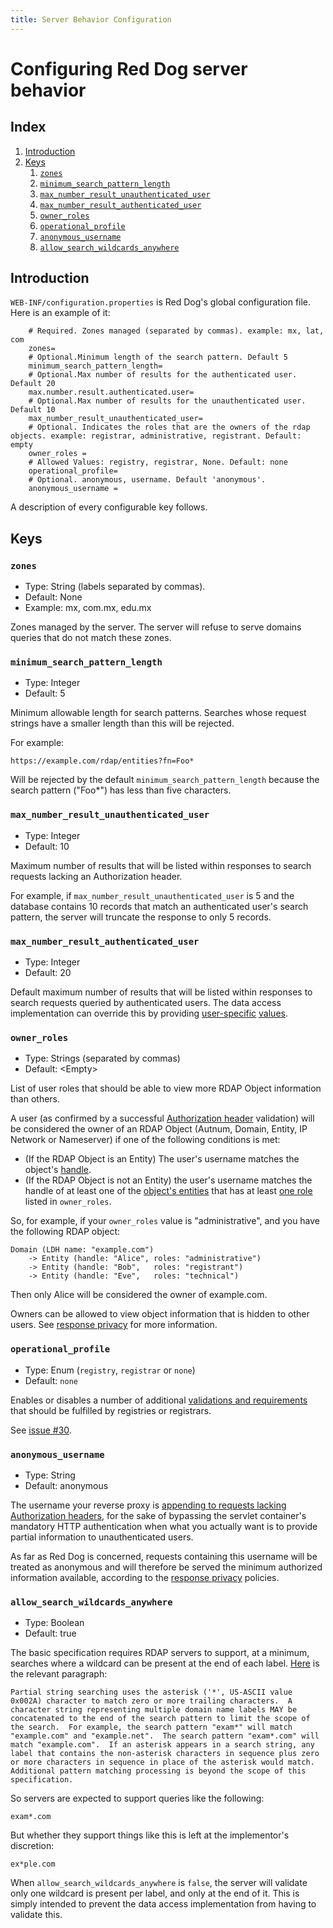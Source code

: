 ```yaml
---
title: Server Behavior Configuration
---
```


# Configuring Red Dog server behavior

## Index

1. [Introduction](#introduction)
2. [Keys](#keys)
	1. [`zones`](#zones)
	2. [`minimum_search_pattern_length`](#minimum_search_pattern_length)
	3. [`max_number_result_unauthenticated_user`](#max_number_result_unauthenticated_user)
	4. [`max_number_result_authenticated_user`](#max_number_result_authenticated_user)
	5. [`owner_roles`](#owner_roles)
	6. [`operational_profile`](#operational_profile)
	7. [`anonymous_username`](#anonymous_username)
	8. [`allow_search_wildcards_anywhere`](#allow_search_wildcards_anywhere)

## Introduction

`WEB-INF/configuration.properties` is Red Dog's global configuration file. Here is an example of it:

        # Required. Zones managed (separated by commas). example: mx, lat, com
        zones=
        # Optional.Minimum length of the search pattern. Default 5
        minimum_search_pattern_length=
        # Optional.Max number of results for the authenticated user. Default 20
        max.number.result.authenticated.user=
        # Optional.Max number of results for the unauthenticated user. Default 10
        max_number_result_unauthenticated_user=
        # Optional. Indicates the roles that are the owners of the rdap objects. example: registrar, administrative, registrant. Default: empty
        owner_roles =
        # Allowed Values: registry, registrar, None. Default: none
        operational_profile=
        # Optional. anonymous, username. Default 'anonymous'.
        anonymous_username = 

A description of every configurable key follows.

## Keys

### `zones`

- Type: String (labels separated by commas).
- Default: None
- Example: mx, com.mx, edu.mx

Zones managed by the server. The server will refuse to serve domains queries that do not match these zones.

### `minimum_search_pattern_length`

- Type: Integer
- Default: 5

Minimum allowable length for search patterns. Searches whose request strings have a smaller length than this will be rejected.

For example:

	https://example.com/rdap/entities?fn=Foo*

Will be rejected by the default `minimum_search_pattern_length` because the search pattern ("Foo*") has less than five characters.

### `max_number_result_unauthenticated_user`

- Type: Integer
- Default: 10

Maximum number of results that will be listed within responses to search requests lacking an Authorization header.

For example, if `max_number_result_unauthenticated_user` is 5 and the database contains 10 records that match an authenticated user's search pattern, the server will truncate the response to only 5 records.

### `max_number_result_authenticated_user`

- Type: Integer
- Default: 20

Default maximum number of results that will be listed within responses to search requests queried by authenticated users. The data access implementation can override this by providing [user-specific](https://github.com/NICMx/rdap-data-access-api/blob/v1.1.0/src/main/java/mx/nic/rdap/db/spi/RdapUserDAO.java#L14) [values](https://github.com/NICMx/rdap-data-access-api/blob/v1.1.0/src/main/java/mx/nic/rdap/db/RdapUser.java#L13).

### `owner_roles`

- Type: Strings (separated by commas)
- Default: &lt;Empty&gt;

List of user roles that should be able to view more RDAP Object information than others.

A user (as confirmed by a successful [Authorization header](https://en.wikipedia.org/wiki/List_of_HTTP_header_fields#Request_fields) validation) will be considered the owner of an RDAP Object (Autnum, Domain, Entity, IP Network or Nameserver) if one of the following conditions is met:

- (If the RDAP Object is an Entity) The user's username matches the object's [handle](https://github.com/NICMx/rdap-core/blob/v1.1.0/src/main/java/mx/nic/rdap/core/db/RdapObject.java#L17).
- (If the RDAP Object is not an Entity) the user's username matches the handle of at least one of the [object's entities](https://github.com/NICMx/rdap-core/blob/v1.1.0/src/main/java/mx/nic/rdap/core/db/RdapObject.java#L47) that has at least [one role](https://github.com/NICMx/rdap-core/blob/v1.1.0/src/main/java/mx/nic/rdap/core/db/Entity.java#L33) listed in `owner_roles`.

So, for example, if your `owner_roles` value is "administrative", and you have the following RDAP object:

	Domain (LDH name: "example.com")
		-> Entity (handle: "Alice", roles: "administrative")
		-> Entity (handle: "Bob",   roles: "registrant")
		-> Entity (handle: "Eve",   roles: "technical")

Then only Alice will be considered the owner of example.com.

Owners can be allowed to view object information that is hidden to other users. See [response privacy](response-privacy.html) for more information.

### `operational_profile`

- Type: Enum (`registry`, `registrar` or `none`)
- Default: `none`

Enables or disables a number of additional [validations and requirements](https://www.icann.org/resources/pages/rdap-operational-profile-2016-07-26-en) that should be fulfilled by registries or registrars. 

See [issue #30](https://github.com/NICMx/rdap-server/issues/30).

### `anonymous_username`

- Type: String
- Default: anonymous

The username your reverse proxy is [appending to requests lacking Authorization headers](optional-authentication.html), for the sake of bypassing the servlet container's mandatory HTTP authentication when what you actually want is to provide partial information to unauthenticated users.

As far as Red Dog is concerned, requests containing this username will be treated as anonymous and will therefore be served the minimum authorized information available, according to the [response privacy](response-privacy.html) policies.

### `allow_search_wildcards_anywhere`

- Type: Boolean
- Default: true

The basic specification requires RDAP servers to support, at a minimum, searches where a wildcard can be present at the end of each label. [Here](https://tools.ietf.org/html/rfc7482#section-4.1) is the relevant paragraph:

	Partial string searching uses the asterisk ('*', US-ASCII value
	0x002A) character to match zero or more trailing characters.  A
	character string representing multiple domain name labels MAY be
	concatenated to the end of the search pattern to limit the scope of
	the search.  For example, the search pattern "exam*" will match
	"example.com" and "example.net".  The search pattern "exam*.com" will
	match "example.com".  If an asterisk appears in a search string, any
	label that contains the non-asterisk characters in sequence plus zero
	or more characters in sequence in place of the asterisk would match.
	Additional pattern matching processing is beyond the scope of this
	specification.

So servers are expected to support queries like the following:

	exam*.com

But whether they support things like this is left at the implementor's discretion:

	ex*ple.com

When `allow_search_wildcards_anywhere` is `false`, the server will validate only one wildcard is present per label, and only at the end of it. This is simply intended to prevent the data access implementation from having to validate this.

